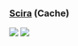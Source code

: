 ### [Scira](https://github.com/zaidmukaddam/scira) (Cache)

![](https://img.shields.io/github/license/zaidmukaddam/scira)
![](https://img.shields.io/badge/Vercel-black?style=flat&logo=Vercel&logoColor=white)